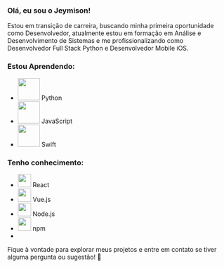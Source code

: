 ### Olá, eu sou o Jeymison! 

Estou em transição de carreira, buscando minha primeira oportunidade como Desenvolvedor, atualmente estou em formação em Análise e Desenvolvimento de Sistemas e me profissionalizando como Desenvolvedor Full Stack Python e Desenvolvedor Mobile iOS.

### Estou Aprendendo:
- <img src="https://cdn.jsdelivr.net/gh/devicons/devicon/icons/python/python-original-wordmark.svg" width="50" height="50" /> Python
- <img src="https://cdn.jsdelivr.net/gh/devicons/devicon/icons/javascript/javascript-original.svg" width="50" height="50" /> JavaScript
- <img src="https://cdn.jsdelivr.net/gh/devicons/devicon/icons/swift/swift-original-wordmark.svg" width="50" height="50" /> Swift

### Tenho conhecimento:
- <img src="https://cdn.jsdelivr.net/gh/devicons/devicon/icons/react/react-original-wordmark.svg"  width="30" height="30" /> React  
- <img src="https://cdn.jsdelivr.net/gh/devicons/devicon/icons/vuejs/vuejs-original-wordmark.svg" width="30" height="30" /> Vue.js
- <img src="https://cdn.jsdelivr.net/gh/devicons/devicon/icons/nodejs/nodejs-original-wordmark.svg" width="30" height="30"/> Node.js
- <img src="https://cdn.jsdelivr.net/gh/devicons/devicon/icons/npm/npm-original-wordmark.svg" width="30" height="30" /> npm
- 
Fique à vontade para explorar meus projetos e entre em contato se tiver alguma pergunta ou sugestão! 🚀


          
          
          

